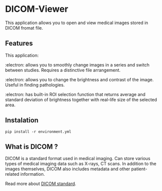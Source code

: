 # DICOM-Viewer

This application allows you to open and view medical images stored in DICOM fromat file.

## Features

This application:

:electron: allows you to smoothly change images in a series and switch between studies. Requires a distinctive file arrangement.

:electron: allows you to change the brightness and contrast of the image. Useful in finding pathologies.

:electron: has built-in ROI selection function that returns average and standard deviation of  brightness
together with real-life size of the selected area.

## Instalation
```
pip install -r environment.yml
```

## What is DICOM ?

DICOM is a standard format used in medical imaging. Can store various types of medical imaging data such as X-rays, CT scans.
In addition to the images themselves, DICOM also includes metadata and other patient-related information.

Read more about [DICOM standard](https://www.dicomstandard.org).

